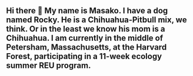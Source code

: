 ## Hi there 👋 My name is Masako. I have a dog named Rocky. He is a Chihuahua-Pitbull mix, we think. Or in the least we know his mom is a Chihuahua. I am currently in the middle of Petersham, Massachusetts, at the Harvard Forest, participating in a 11-week ecology summer REU program.

<!--
**masakoyyang/masakoyyang** is a ✨ _special_ ✨ repository because its `README.md` (this file) appears on your GitHub profile.

Here are some ideas to get you started:

- 🔭 I’m currently working on ...
- 🌱 I’m currently learning ...
- 👯 I’m looking to collaborate on ...
- 🤔 I’m looking for help with ...
- 💬 Ask me about ...
- 📫 How to reach me: ...
- 😄 Pronouns: ...
- ⚡ Fun fact: ...
-->
